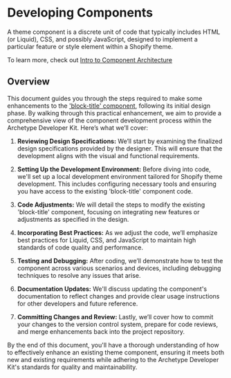 # Developing Components

A theme component is a discrete unit of code that typically includes HTML (or Liquid), CSS, and possibly JavaScript, designed to implement a particular feature or style element within a Shopify theme.

To learn more, check out [Intro to Component Architecture]()

## Overview

This document guides you through the steps required to make some enhancements to the ['block-title' component](https://github.com/archetype-themes/reference-components/blob/main/components/block-title/block-title.liquid), following its initial design phase. By walking through this practical enhancement, we aim to provide a comprehensive view of the component development process within the Archetype Developer Kit. Here’s what we’ll cover:

1. **Reviewing Design Specifications:** We’ll start by examining the finalized design specifications provided by the designer. This will ensure that the development aligns with the visual and functional requirements.

2. **Setting Up the Development Environment:** Before diving into code, we'll set up a local development environment tailored for Shopify theme development. This includes configuring necessary tools and ensuring you have access to the existing 'block-title' component code.

3. **Code Adjustments:** We will detail the steps to modify the existing 'block-title' component, focusing on integrating new features or adjustments as specified in the design.

4. **Incorporating Best Practices:** As we adjust the code, we’ll emphasize best practices for Liquid, CSS, and JavaScript to maintain high standards of code quality and performance.

5. **Testing and Debugging:** After coding, we’ll demonstrate how to test the component across various scenarios and devices, including debugging techniques to resolve any issues that arise.

6. **Documentation Updates:** We'll discuss updating the component's documentation to reflect changes and provide clear usage instructions for other developers and future reference.

7. **Committing Changes and Review:** Lastly, we’ll cover how to commit your changes to the version control system, prepare for code reviews, and merge enhancements back into the project repository.

By the end of this document, you'll have a thorough understanding of how to effectively enhance an existing theme component, ensuring it meets both new and existing requirements while adhering to the Archetype Developer Kit's standards for quality and maintainability.